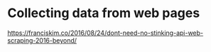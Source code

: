 # Collecting data from web pages

https://franciskim.co/2016/08/24/dont-need-no-stinking-api-web-scraping-2016-beyond/

